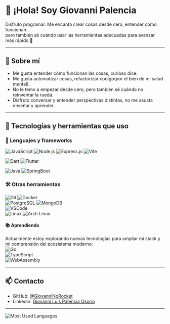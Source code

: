 # 👋 ¡Hola! Soy Giovanni Palencia

Disfruto programar. Me encanta crear cosas desde cero, entender cómo funcionan…  
pero también sé cuándo usar las herramientas adecuadas para avanzar más rápido 🚀

---

## 🧠 Sobre mí

- Me gusta entender cómo funcionan las cosas, curioso dice.
- Me gusta automatizar cosas, refactorizar codigo(por el bien de mi salud mental).
- No le temo a empezar desde cero, pero también sé cuándo no reinventar la rueda.  
- Disfruto conversar y entender perspectivas distintas, no me asusta enseñar y aprender.

---

## 🧰 Tecnologías y herramientas que uso

### 🚀 Lenguajes y frameworks
![JavaScript](https://img.shields.io/badge/-JavaScript-F7DF1E?style=flat&logo=javascript&logoColor=000)
![Node.js](https://img.shields.io/badge/-Node.js-339933?style=flat&logo=node.js&logoColor=fff)
![Express.js](https://img.shields.io/badge/-Express.js-000000?style=flat&logo=express&logoColor=white)
![Vite](https://img.shields.io/badge/-Vite-646CFF?style=flat&logo=vite&logoColor=white)  

![Dart](https://img.shields.io/badge/Dart-0C74B9.svg?logo=dart&logoColor=white)
![Flutter](https://img.shields.io/badge/-Flutter-02569B?style=flat&logo=flutter&logoColor=white)  

![Java](https://img.shields.io/badge/-Java-%23ED8B00?style=flat&logo=openjdk&logoColor=white)
![SpringBoot](https://img.shields.io/badge/-SpringBoot-6DB33F?style=flat&logo=SpringBoot&logoColor=white)

### 🛠️ Otras herramientas

![Git](https://img.shields.io/badge/-Git-F05032?style=flat&logo=git&logoColor=white)
![Docker](https://img.shields.io/badge/-Docker-2496ED?style=flat&logo=docker&logoColor=white)  
![PostgreSQL](https://img.shields.io/badge/-PostgreSQL-4169E1?style=flat&logo=postgresql&logoColor=white) 
![MongoDB](https://img.shields.io/badge/-MongoDB-47A248?style=flat&logo=mongodb&logoColor=white)  
![VSCode](https://img.shields.io/badge/-VS%20Code-007ACC?style=flat&logo=visual-studio-code&logoColor=white)  
![Linux](https://img.shields.io/badge/-Linux-FCC624?style=flat&logo=linux&logoColor=000)
![Arch Linux](https://img.shields.io/badge/-Arch%20Linux-1793D1?style=flat&logo=arch-linux&logoColor=white)

#### 📚 Aprendiendo
Actualmente estoy explorando nuevas tecnologías para ampliar mi stack y mi comprensión del ecosistema moderno:  
![Go](https://img.shields.io/badge/-Go-00ADD8?style=flat&logo=go&logoColor=white)  
![TypeScript](https://img.shields.io/badge/-TypeScript-3178C6?style=flat&logo=typescript&logoColor=white)  
![WebAssembly](https://img.shields.io/badge/-WebAssembly-654FF0?style=flat&logo=webassembly&logoColor=white)

---

## 📫 Contacto

- GitHub: [@GiovanniNoRocket](https://github.com/GiovanniNoRocker)
- Linkedin: [Giovanni Luis Palencia Osorio](https://www.linkedin.com/in/giovanni-luis-palencia-osorio-241943308/)

---

![Most Used Languages](https://github-readme-stats.vercel.app/api/top-langs/?username=GiovanniNoRocket&layout=compact&theme=cobalt2&hide_border=true)

<!-- README generado con estilo 😎 -->
